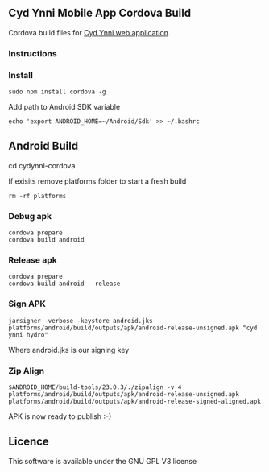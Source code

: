
## Cyd Ynni Mobile App Cordova Build

Cordova build files for [Cyd Ynni web application](https://github.com/trystanlea/cydynni).

### Instructions

### Install

`sudo npm install cordova -g`

Add path to Android SDK variable

`echo 'export ANDROID_HOME=~/Android/Sdk' >> ~/.bashrc`

## Android Build

cd cydynni-cordova

If exisits remove platforms folder to start a fresh build

`rm -rf platforms`

### Debug apk

```
cordova prepare
cordova build android
```

### Release apk

```
cordova prepare
cordova build android --release
```

### Sign APK

`jarsigner -verbose -keystore android.jks platforms/android/build/outputs/apk/android-release-unsigned.apk "cyd ynni hydro"`

Where android.jks is our signing key

### Zip Align

`$ANDROID_HOME/build-tools/23.0.3/./zipalign -v 4 platforms/android/build/outputs/apk/android-release-unsigned.apk platforms/android/build/outputs/apk/android-release-signed-aligned.apk`

APK is now ready to publish :-)

## Licence

This software is available under the GNU GPL V3 license
